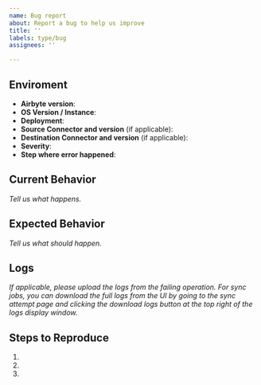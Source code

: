 ```yaml
---
name: Bug report
about: Report a bug to help us improve
title: ''
labels: type/bug
assignees: ''

---
```

<!-- 
Welcome to Airbyte!
We're really appreciate your report and know that this will help us build an 
amazing tool. If you want to contribute yourself, you can find a good place 
to start by searching for the good-first-issues label or maybe... by trying 
to solve this one? (we can help debug this with you!)

Right now we are in alpha, so we're releasing versions a lot more frequently than 
normal. You can help us get to the root of the problem faster by filling out the
questionnaire below!

You can remove any comment block using these tags <-- info --/>

--> 

## Enviroment
- **Airbyte version**: <!-- you can remove this and replace with e.g.: 0.22.0-alpha -->
- **OS Version / Instance**: <!-- macOS, Windows 7 / 10, Ubuntu 18.04 / GCP micro / AWS EC2 -->
- **Deployment**: <!--Docker / Kubernetes -->
- **Source Connector and version** (if applicable): <!-- Found in the admin page in the UI in the Source tab. -->
- **Destination Connector and version** (if applicable): <!-- Found in the admin page in the UI in the Destination tab. -->
- **Severity**: <!-- Very Low / Low / Medium / High / Critical -->
- **Step where error happened**: <!-- Sync / Setup new connection or destination / Update connector -->

## Current Behavior
*Tell us what happens.*

## Expected Behavior
*Tell us what should happen.*

## Logs
*If applicable, please upload the logs from the failing operation. 
For sync jobs, you can download the full logs from the UI by going to the sync attempt page and 
clicking the download logs button at the top right of the logs display window.*
<!-- You can remove this block.

If you share the complete log you can put them inside the details tag.
This helps with keeping the issue easy to read.
e.g:
<details><summary>LOG</summary> 
```

replace this with
your long log
output here

```
</details>
-->

## Steps to Reproduce
1.
2.
3.
